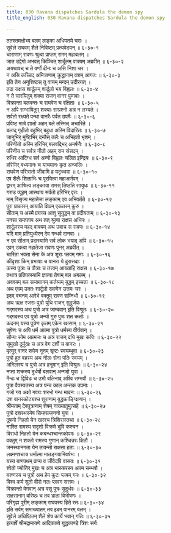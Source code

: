 ```yaml
---
title: 030 Ravana dispatches Sardula the demon spy
title_english: 030 Ravana dispatches Sardula the demon spy

---
```

<div class="audioEmbed"  caption="श्रीराम-हरिसीताराममूर्ति-घनपाठिभ्यां वचनम्" src="https://archive.org/download/Ramayana-recitation-Sriram-harisItArAmamUrti-Ghanapaati-v2/Kanda_6/Kanda_6_YK-030-Ravana_dispatches_Sardula_the_demon-spy_1.mp3"></div>

ततस्तमक्षोभ्य बलम् लङ्का अधिपतये चराः ।  
सुवेले राघवम् शैले निविष्टम् प्रत्यवेदयन् ॥ ६-३०-१  
चाराणाम् रावणः श्रुत्वा प्राप्तम् रामम् महाबलम् ।  
जात उद्वेगो अभवत् किञ्चित् शार्दूलम् वाक्यम् अब्रवीत् ॥ ६-३०-२  
अयथावच् च ते वर्णो दीनः च असि निशा चर ।  
न असि कच्चिद् अमित्राणाम् क्रुद्धानाम् वशम् आगतः ॥ ६-३०-३  
इति तेन अनुशिष्टस् तु वाचम् मन्दम् उदीरयत् ।  
तदा राक्षस शार्दूलम् शार्दूलो भय विह्वलः ॥ ६-३०-४  
न ते चारयितुम् शक्या राजन् वानर पुम्गवाः ।  
विक्रान्ता बलवन्तः च राघवेण च रक्षिताः ॥ ६-३०-५  
न अपि सम्भाषितुम् शक्याः सम्प्रश्नो अत्र न लभ्यते ।  
सर्वतो रक्ष्यते पन्था वानरैः पर्वत उपमैः ॥ ६-३०-६  
प्रविष्ट मात्रे ज्ञातो अहम् बले तस्मिन्न् अचारिते ।  
बलाद् गृहीतो बहुभिर् बहुधा अस्मि विदारितः ॥ ६-३०-७  
जानुभिर् मुष्टिभिर् दन्तैस् तलैः च अभिहतो भृशम् ।  
परिणीतो अस्मि हरिभिर् बलवद्भिर् अमर्षणैः ॥ ६-३०-८  
परिणीय च सर्वत्र नीतो अहम् राम संसदम् ।  
रुधिर आदिग्ध सर्व अन्गो विह्वलः चलित इन्द्रियः ॥ ६-३०-९  
हरिभिर् वध्यमानः च याचमानः कृत अन्जलिः ।  
राघवेण परित्रातो जीवामि ह यदृच्चया ॥ ६-३०-१०  
एष शैलैः शिलाभिः च पूरयित्वा महाअर्णवम् ।  
द्वारम् आश्रित्य लङ्काया रामस् तिष्ठति सायुधः ॥ ६-३०-११  
गरुड व्यूहम् आस्थाय सर्वतो हरिभिर् वृतः ।  
माम् विसृज्य महातेजा लङ्काम् एव अभिवर्तते ॥ ६-३०-१२  
पुरा प्राकारम् आयाति क्षिप्रम् एकतरम् कुरु ।  
सीताम् च अस्मै प्रयच्च आशु सुयुद्धम् वा प्रदीयताम् ॥ ६-३०-१३  
मनसा सम्तताप अथ तत् श्रुत्वा राक्षस अधिपः ।  
शार्दूलस्य महद् वाक्यम् अथ उवाच स रावणः ॥ ६-३०-१४  
यदि माम् प्रतियुध्येरन् देव गन्धर्व दानवाः ।  
न एव सीताम् प्रदास्यामि सर्व लोक भयाद् अपि ॥ ६-३०-१५  
एवम् उक्त्वा महातेजा रावणः पुनर् अब्रवीत् ।  
चारिता भवता सेना के अत्र शूराः प्लवम् गमाः ॥ ६-३०-१६  
कीदृशाः किम् प्रभावाः च वानरा ये दुरासदाः ।  
कस्य पुत्राः च पौत्राः च तत्त्वम् आख्याहि राक्षस ॥ ६-३०-१७  
तथात्र प्रतिपत्स्यामि ज्ञात्वा तेषाम् बल अबलम् ।  
अवश्यम् बल सम्ख्यानम् कर्तव्यम् युद्धम् इच्चता ॥ ६-३०-१८  
अथ एवम् उक्तः शार्दूलो रावणेन उत्तमः चरः ।  
इदम् वचनम् आरेभे वक्तुम् रावण सम्निधौ ॥ ६-३०-१९  
अथ ऋक्ष रजसः पुत्रो युधि राजन् सुदुर्जयः ।  
गद्गदस्य अथ पुत्रो अत्र जाम्बवान् इति विश्रुतः ॥ ६-३०-२०  
गद्गदस्य एव पुत्रो अन्यो गुरु पुत्रः शत क्रतोः ।  
कदनम् यस्य पुत्रेण कृतम् एकेन रक्षसाम् ॥ ६-३०-२१  
सुषेणः च अपि धर्म आत्मा पुत्रो धर्मस्य वीर्यवान् ।  
सौम्यः सोम आत्मजः च अत्र राजन् दधि मुखः कपिः ॥ ६-३०-२२  
सुमुखो दुर्मुखः च अत्र वेग दर्शी च वानरः ।  
मृत्युर् वानर रूपेण नूनम् सृष्टः स्वयम्भुवा ॥ ६-३०-२३  
पुत्रो हुत वहस्य अथ नीलः सेना पतिः स्वयम् ।  
अनिलस्य च पुत्रो अत्र हनूमान् इति विश्रुतः ॥ ६-३०-२४  
नप्ता शक्रस्य दुर्धर्षो बलवान् अन्गदो युवा ।  
मैन्दः च द्विविदः च उभौ बलिनाव् अश्वि सम्भवौ ॥ ६-३०-२५  
पुत्रा वैवस्वतस्य अत्र पन्च काल अन्तक उपमाः ।  
गजो गव अक्षो गवयः शरभो गन्ध मादनः ॥ ६-३०-२६  
दश वानरकोट्यश्च शूराणाम् युद्धकाङ्ग्क्षिणाम् ।  
श्रीमताम् देवपुत्राणाम् शेषम् नाख्यातुमुत्सहे ॥ ६-३०-२७  
पुत्रो दशरथस्येष सिम्हसम्हननो युवा ।  
दूषणो निहतो येन खरश्च त्रिशिरास्तथा ॥ ६-३०-२८  
नास्ति रामस्य सदृशो विक्रमे भुवि कश्चन ।  
विराधो निहतो येन कबन्धश्चान्तकोपमः ॥ ६-३०-२९  
वक्तुम् न शक्तो रामस्य गुणान् कश्चिन्नरः क्षितौ ।  
जनस्थानगता येन तावन्तो राक्षसा हताः ॥ ६-३०-३०  
लक्ष्मणश्चात्र धर्मात्मा मातङ्गवामिवर्षभः ।  
यस्य बाणपथम् प्राप्य व जीवेदपि वासवः ॥ ६-३०-३१  
श्वेतो ज्योतिर् मुखः च अत्र भास्करस्य आत्म सम्भवौ ।  
वरुणस्य च पुत्रो अथ हेम कूटः प्लवम् गमः ॥ ६-३०-३२  
विश्व कर्म सुतो वीरो नलः प्लवग सत्तमः ।  
विक्रान्तो वेगवान् अत्र वसु पुत्रः सुदुर्धरः ॥ ६-३०-३३  
राक्षसानाम् वरिष्ठः च तव भ्राता विभीषणः ।  
परिगृह्य पुरीम् लङ्काम् राघवस्य हिते रतः॥ ६-३०-३४  
इति सर्वम् समाख्यातम् तव इदम् वानरम् बलम् ।  
सुवेले अधिष्ठितम् शैले शेष कार्ये भवान् गतिः ॥ ६-३०-३५  
इत्यार्षे श्रीमद्रामायणे आदिकाव्ये युद्धकाण्डे त्रिंशः सर्गः